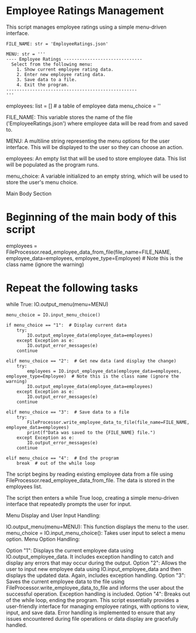 # Employee Ratings Management

This script manages employee ratings using a simple menu-driven interface.

    FILE_NAME: str = 'EmployeeRatings.json'
    
    MENU: str = '''
    ---- Employee Ratings ------------------------------
      Select from the following menu:
        1. Show current employee rating data.
        2. Enter new employee rating data.
        3. Save data to a file.
        4. Exit the program.
    --------------------------------------------------
    '''

employees: list = []  # a table of employee data
menu_choice = ''

FILE_NAME: This variable stores the name of the file ('EmployeeRatings.json') where employee data will be read from and saved to.

MENU: A multiline string representing the menu options for the user interface. This will be displayed to the user so they can choose an action.

employees: An empty list that will be used to store employee data. This list will be populated as the program runs.

menu_choice: A variable initialized to an empty string, which will be used to store the user's menu choice.

Main Body Section

# Beginning of the main body of this script
employees = FileProcessor.read_employee_data_from_file(file_name=FILE_NAME,
                                                       employee_data=employees,
                                                       employee_type=Employee)  # Note this is the class name (ignore the warning)

# Repeat the following tasks
while True:
    IO.output_menu(menu=MENU)

    menu_choice = IO.input_menu_choice()

    if menu_choice == "1":  # Display current data
        try:
            IO.output_employee_data(employee_data=employees)
        except Exception as e:
            IO.output_error_messages(e)
        continue

    elif menu_choice == "2":  # Get new data (and display the change)
        try:
            employees = IO.input_employee_data(employee_data=employees, employee_type=Employee)  # Note this is the class name (ignore the warning)
            IO.output_employee_data(employee_data=employees)
        except Exception as e:
            IO.output_error_messages(e)
        continue

    elif menu_choice == "3":  # Save data to a file
        try:
            FileProcessor.write_employee_data_to_file(file_name=FILE_NAME, employee_data=employees)
            print(f"Data was saved to the {FILE_NAME} file.")
        except Exception as e:
            IO.output_error_messages(e)
        continue

    elif menu_choice == "4":  # End the program
        break  # out of the while loop

The script begins by reading existing employee data from a file using FileProcessor.read_employee_data_from_file. The data is stored in the employees list.

The script then enters a while True loop, creating a simple menu-driven interface that repeatedly prompts the user for input.

Menu Display and User Input Handling:

IO.output_menu(menu=MENU): This function displays the menu to the user.
menu_choice = IO.input_menu_choice(): Takes user input to select a menu option.
Menu Option Handling:

Option "1": Displays the current employee data using IO.output_employee_data. It includes exception handling to catch and display any errors that may occur during the output.
Option "2": Allows the user to input new employee data using IO.input_employee_data and then displays the updated data. Again, includes exception handling.
Option "3": Saves the current employee data to the file using FileProcessor.write_employee_data_to_file and informs the user about the successful operation. Exception handling is included.
Option "4": Breaks out of the while loop, ending the program.
This script essentially provides a user-friendly interface for managing employee ratings, with options to view, input, and save data. Error handling is implemented to ensure that any issues encountered during file operations or data display are gracefully handled.
